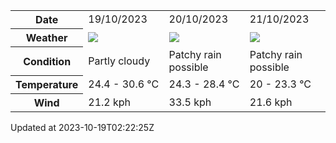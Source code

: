 
<table>
    <tr>
        <th>Date</th>
        <td>19/10/2023</td><td>20/10/2023</td><td>21/10/2023</td>
    </tr>
    <tr>
        <th>Weather</th>
        <td><img src="https://cdn.weatherapi.com/weather/64x64/day/116.png"/></td><td><img src="https://cdn.weatherapi.com/weather/64x64/day/176.png"/></td><td><img src="https://cdn.weatherapi.com/weather/64x64/day/176.png"/></td>
    </tr>
    <tr>
        <th>Condition</th>
        <td width="200px">Partly cloudy</td><td width="200px">Patchy rain possible</td><td width="200px">Patchy rain possible</td>
    </tr>
    <tr>
        <th>Temperature</th>
        <td>24.4 -  30.6 °C</td><td>24.3 -  28.4 °C</td><td>20 -  23.3 °C</td>
    </tr>
    <tr>
        <th>Wind</th>
        <td>21.2 kph</td><td>33.5 kph</td><td>21.6 kph</td>
    </tr>
</table>


Updated at 2023-10-19T02:22:25Z
